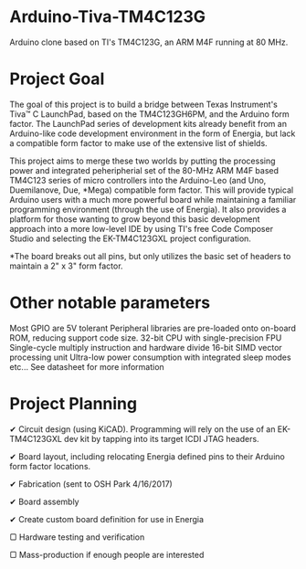 # Arduino-Tiva-TM4C123G
Arduino clone based on TI's TM4C123G, an ARM M4F running at 80 MHz.

# Project Goal 
The goal of this project is to build a bridge between Texas Instrument's Tiva™ C LaunchPad, based on the TM4C123GH6PM, and the Arduino form factor. The LaunchPad series of development kits already benefit from an Arduino-like code development environment in the form of Energia, but lack a compatible form factor to make use of the extensive list of shields.

This project aims to merge these two worlds by putting the processing power and integrated peheripherial set of the 80-MHz ARM M4F based TM4C123 series of micro controllers into the Arduino-Leo (and Uno, Duemilanove, Due, *Mega) compatible form factor.
This will provide typical Arduino users with a much more powerful board while maintaining a familiar programming environment (through the use of Energia). It also provides a platform for those wanting to grow beyond this basic development approach into a more low-level IDE by using TI's free Code Composer Studio and selecting the EK-TM4C123GXL project configuration.

*The board breaks out all pins, but only utilizes the basic set of headers to maintain a 2" x 3" form factor.

# Other notable parameters
Most GPIO are 5V tolerant
Peripheral libraries are pre-loaded onto on-board ROM, reducing support code size.
32-bit CPU with single-precision FPU
Single-cycle multiply instruction and hardware divide
16-bit SIMD vector processing unit
Ultra-low power consumption with integrated sleep modes
etc... See datasheet for more information


# Project Planning
✔ Circuit design (using KiCAD). Programming will rely on the use of an EK-TM4C123GXL dev kit by tapping into its target ICDI JTAG headers.

✔ Board layout, including relocating Energia defined pins to their Arduino form factor locations.

✔ Fabrication (sent to OSH Park 4/16/2017)

✔ Board assembly

✔ Create custom board definition for use in Energia

▢ Hardware testing and verification

▢ Mass-production if enough people are interested
